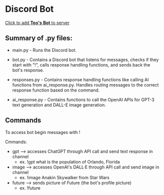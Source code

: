 # Discord Bot
[Click to add **Teo's**  **Bot** to server](https://discord.com/api/oauth2/authorize?client_id=1138187724931735685&permissions=41766446693952&scope=bot)

## Summary of .py files:

- main.py - Runs the Discord bot.

- bot.py - Contains a Discord bot that listens for messages, checks if they start with "!", calls response handling functions, and sends back the bot's response.

- responses.py - Contains response handling functions like calling AI functions from ai_response.py. Handles routing messages to the correct response function based on the command.

- ai_response.py - Contains functions to call the OpenAI APIs for GPT-3 text generation and DALL-E image generation.

## Commands
To access bot begin messages with !

Cmmands:
- gpt --> accesses ChatGPT through API call and send text response in channel
    * ex. !gpt what is the population of Orlando, Florida
- image --> accesses OpenAI's DALL·E through API call and send image in channel
    * ex. !image Anakin Skywalker from Star Wars
- future --> sends picture of Future (the bot's profile picture)
    * ex. !future




